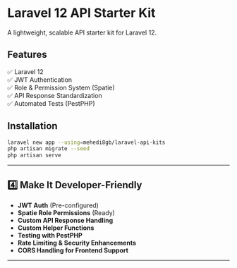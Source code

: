 # Laravel 12 API Starter Kit

A lightweight, scalable API starter kit for Laravel 12.

## Features

✅ Laravel 12  
✅ JWT Authentication  
✅ Role & Permission System (Spatie)  
✅ API Response Standardization  
✅ Automated Tests (PestPHP)

## Installation

```sh
laravel new app --using=mehedi8gb/laravel-api-kits
php artisan migrate --seed
php artisan serve
```

---

## 4️⃣ **Make It Developer-Friendly**

-   **JWT Auth** (Pre-configured)
-   **Spatie Role Permissions** (Ready)
-   **Custom API Response Handling**
-   **Custom Helper Functions**
-   **Testing with PestPHP**
-   **Rate Limiting & Security Enhancements**
-   **CORS Handling for Frontend Support**

---
